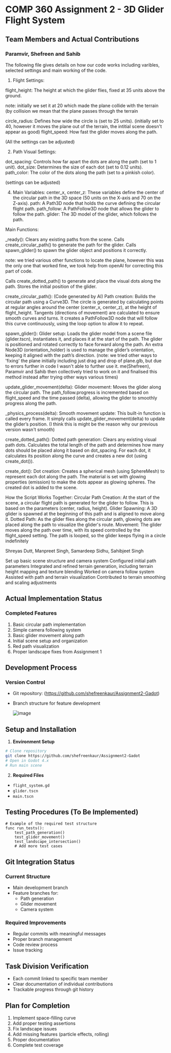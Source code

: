 # COMP 360 Assignment 2 - 3D Glider Flight System

## Team Members and Actual Contributions

### Paramvir, Shefreen and Sahib

The following file gives details on how our code works including varibles, selected settings and main working of the code.
1. Flight Settings:
   
flight_height: The height at which the glider flies, fixed at 35 units above the ground. 

note: initially we set it at 20 which made the plane collide with the terrain (by collision we mean that the plane passes through the terrain

circle_radius: Defines how wide the circle is (set to 25 units).
(initially set to 40, however it moves the plane out of the terrain, the intitial scene doesn't appear as good)
flight_speed: How fast the glider moves along the path.

(All the settings can be adjusted)

2. Path Visual Settings:
   
dot_spacing: Controls how far apart the dots are along the path (set to 1 unit).
dot_size: Determines the size of each dot (set to 0.12 units).
path_color: The color of the dots along the path (set to a pinkish color).

(settings can be adjusted)

4. Main Variables:
center_x, center_z: These variables define the center of the circular path in the 3D space (50 units on the X-axis and 70 on the Z-axis).
path: A Path3D node that holds the curve defining the circular flight path.
path_follow: A PathFollow3D node that allows the glider to follow the path.
glider: The 3D model of the glider, which follows the path.

Main Functions:

_ready():
Clears any existing paths from the scene.
Calls create_circular_path() to generate the path for the glider.
Calls spawn_glider() to spawn the glider object and positions it correctly.

note: we tried various other functions to locate the plane, however this was the only one that worked fine, we took help from openAI for correcting this part of code.

Calls create_dotted_path() to generate and place the visual dots along the path.
Stores the initial position of the glider.

create_circular_path():
(Code generated by AI)
Path creation: Builds the circular path using a Curve3D.
The circle is generated by calculating points at regular angles around the center (center_x, center_z), at the height of flight_height.
Tangents (directions of movement) are calculated to ensure smooth curves and turns.
It creates a PathFollow3D node that will follow this curve continuously, using the loop option to allow it to repeat.

spawn_glider():
Glider setup: Loads the glider model from a scene file (glider.tscn), instantiates it, and places it at the start of the path.
The glider is positioned and rotated correctly to face forward along the path.
An extra Node3D (orientation_holder) is used to manage the glider’s orientation, keeping it aligned with the path’s direction.
(note: we tried other ways to 'fixing' the plane initially including just drag and drop of plane.glb, but due to errors further in code I wasn't able to further use it.
me(Shefreen), Paramvir and Sahib then collectively tried to work on it and finalised this method instead after trying other ways various times)

update_glider_movement(delta):
Glider movement: Moves the glider along the circular path.
The path_follow.progress is incremented based on flight_speed and the time passed (delta), allowing the glider to smoothly progress along the path.

_physics_process(delta):
Smooth movement update: This built-in function is called every frame. It simply calls update_glider_movement(delta) to update the glider’s position.
(I think this is might be the reason why our previous version wasn't smooth)

create_dotted_path():
Dotted path generation: Clears any existing visual path dots.
Calculates the total length of the path and determines how many dots should be placed along it based on dot_spacing.
For each dot, it calculates its position along the curve and creates a new dot (using create_dot()).

create_dot():
Dot creation: Creates a spherical mesh (using SphereMesh) to represent each dot along the path.
The material is set with glowing properties (emission) to make the dots appear as glowing spheres.
The created dot is added to the scene.

How the Script Works Together:
Circular Path Creation: At the start of the scene, a circular flight path is generated for the glider to follow. This is based on the parameters (center, radius, height).
Glider Spawning: A 3D glider is spawned at the beginning of this path and is aligned to move along it.
Dotted Path: As the glider flies along the circular path, glowing dots are placed along the path to visualize the glider's route.
Movement: The glider moves along the path over time, with its speed controlled by the flight_speed setting. The path is looped, so the glider keeps flying in a circle indefinitely

Shreyas Dutt, Manpreet Singh, Samardeep Sidhu, Sahibjeet Singh

Set up basic scene structure and camera system
Configured initial path parameters
Integrated and refined terrain generation, including terrain height mapping and texture blending
Worked on camera follow system
Assisted with path and terrain visualization
Contributed to terrain smoothing and scaling adjustments
## Actual Implementation Status

### Completed Features
1. Basic circular path implementation
2. Simple camera following system
3. Basic glider movement along path
4. Initial scene setup and organization
5. Red path visualization
6. Proper landscape fixes from Assignment 1

## Development Process

### Version Control
- Git repository: (https://github.com/shefreenkaur/Assignment2-Gadot)
- Branch structure for feature development



  ![image](https://github.com/user-attachments/assets/cc7f5244-c8ee-4b8b-9fed-4b63480d0fe9)


## Setup and Installation

1. **Environment Setup**
```bash
# Clone repository
git clone https://github.com/shefreenkaur/Assignment2-Gadot
# Open in Godot 4.x
# Run main scene
```

2. **Required Files**
- `flight_system.gd`
- `glider.tscn`
- `main.tscn`

## Testing Procedures (To Be Implemented)

```gdscript
# Example of the required test structure
func run_tests():
    test_path_generation()
    test_glider_movement()
    test_landscape_intersection()
    # Add more test cases
```

## Git Integration Status

### Current Structure
- Main development branch
- Feature branches for:
  - Path generation
  - Glider movement
  - Camera system

### Required Improvements
- Regular commits with meaningful messages
- Proper branch management
- Code review process
- Issue tracking

## Task Division Verification
- Each commit linked to specific team member
- Clear documentation of individual contributions
- Trackable progress through git history

## Plan for Completion
1. Implement space-filling curve
2. Add proper testing assertions
3. Fix landscape issues
4. Add missing features (particle effects, rolling)
5. Proper documentation
6. Complete test coverage

